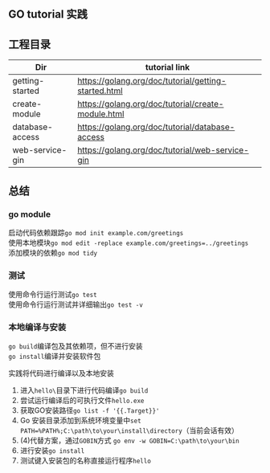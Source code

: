 ## GO tutorial 实践   

## 工程目录  

| Dir | tutorial link |  
| --- | --- |
| getting-started | https://golang.org/doc/tutorial/getting-started.html |    
| create-module | https://golang.org/doc/tutorial/create-module.html |  
| database-access | https://golang.org/doc/tutorial/database-access |  
| web-service-gin | https://golang.org/doc/tutorial/web-service-gin |  

## 总结  
### go module  
启动代码依赖跟踪```go mod init example.com/greetings```  
使用本地模块```go mod edit -replace example.com/greetings=../greetings```  
添加模块的依赖```go mod tidy```     

### 测试 
使用命令行运行测试```go test```  
使用命令行运行测试并详细输出```go test -v```  

### 本地编译与安装  
```go build```编译包及其依赖项，但不进行安装  
```go install```编译并安装软件包  

实践将代码进行编译以及本地安装  
1. 进入```hello\```目录下进行代码编译```go build```
2. 尝试运行编译后的可执行文件```hello.exe```  
3. 获取GO安装路径```go list -f '{{.Target}}'```  
4. Go 安装目录添加到系统环境变量中```set PATH=%PATH%;C:\path\to\your\install\directory```（当前会话有效）   
5. (4)代替方案，通过```GOBIN```方式 ```go env -w GOBIN=C:\path\to\your\bin```   
6. 进行安装```go install```  
7. 测试键入安装包的名称直接运行程序```hello```  
